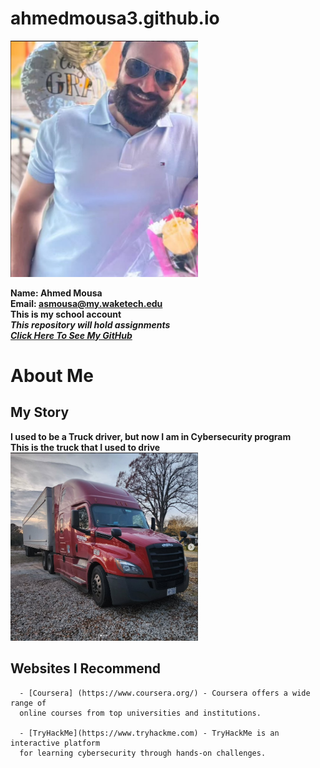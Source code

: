 # ahmedmousa3.github.io  
  
  
  <img src="me.jpg" alt="app" width="300">
  
**Name: Ahmed Mousa**  
**Email: asmousa@my.waketech.edu**  
**This is my school account**  
**_This repository will hold assignments_**  
[**_Click Here To See My GitHub_**](https://github.com/ahmedmousa3)  

# **About Me**
## **My Story**  
**I used to be a Truck driver, but now I am in Cybersecurity program**  
**This is the truck that I used to drive**
<img src="t1.jpg" alt="app" width="300">  

## **Websites I Recommend**  
      - [Coursera] (https://www.coursera.org/) - Coursera offers a wide range of  
      online courses from top universities and institutions.  

      - [TryHackMe](https://www.tryhackme.com) - TryHackMe is an interactive platform  
      for learning cybersecurity through hands-on challenges.


